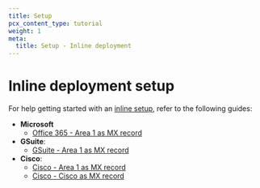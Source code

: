 ```yaml
---
title: Setup
pcx_content_type: tutorial
weight: 1
meta:
  title: Setup - Inline deployment
---
```


# Inline deployment setup

For help getting started with an [inline setup](/email-security/deployment/inline/), refer to the following guides:

- **Microsoft**
  - [Office 365 - Area 1 as MX record](/email-security/static/Deployment_and_Configuration_Guide_for_Office_365_MX.pdf)
- **GSuite**:
  - [GSuite - Area 1 as MX record](/email-security/static/GSuite-Area1-MX.pdf)
- **Cisco**:
  - [Cisco - Area 1 as MX record](/email-security/static/Cisco-Area1-MX.pdf)
  - [Cisco - Cisco as MX record](/email-security/static/Cisco-Cisco-MX.pdf)
